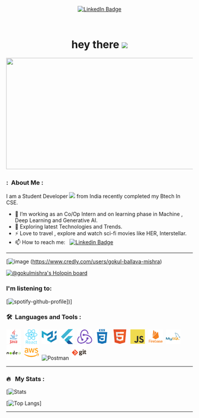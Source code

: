 
<p align="center">
<a href="https://www.linkedin.com/in/gokulbm/"><img src="https://img.shields.io/badge/LinkedIn-blue?style=for-the-badge&logo=linkedin&logoColor=white" alt="LinkedIn Badge"></a>
</p>
<p align="center"><img src="https://komarev.com/ghpvc/?username=gokulbm&style=flat-square&color=blue" alt=""></p>

<h1 align="center">hey there <img src="https://media.giphy.com/media/hvRJCLFzcasrR4ia7z/giphy.gif" width="40"></h1>

<p align="center"><img src="https://media.giphy.com/media/dWesBcTLavkZuG35MI/giphy.gif" width="600" height="300"  /></p>

### : &nbsp;About Me :

I am a Student Developer <img src="https://media.giphy.com/media/WUlplcMpOCEmTGBtBW/giphy.gif" width="30"> from India recently completed my Btech In CSE.

- 🔭 I’m working as an Co/Op Intern and on learning phase in Machine , Deep Learning and Generative AI.
- 🌱 Exploring latest Technologies and Trends.
- ⚡ Love to travel , explore and watch sci-fi movies like HER, Interstellar.
- 📫 How to reach me: &nbsp; [![Linkedin Badge](https://img.shields.io/badge/-gokulbm-blue?style=flat&logo=Linkedin&logoColor=white)](https://www.linkedin.com/in/gokulbm)

---

[![image](https://github.com/Gokulmishra/Gokulmishra/assets/67966130/e43a2dab-53ec-49ab-9341-e0610c008054) (https://www.credly.com/users/gokul-ballava-mishra) 


[![@gokulmishra's Holopin board](https://holopin.me/gokulmishra)](https://holopin.io/@gokulmishra)
### I'm listening to:

[![spotify-github-profile](https://spotify-github-profile.vercel.app/api/view.svg?uid=wi10pkaqvhm2hzejo377bua6w&redirect=true][https://spotify-github-profile.vercel.app/api/view.svg?uid=wi10pkaqvhm2hzejo377bua6w&cover_image=true&theme=default&bar_color=4e93b1&bar_color_cover=false)])]

### 🛠 &nbsp;Languages and Tools :

<p>
<img src="https://github.com/devicons/devicon/blob/master/icons/java/java-original-wordmark.svg" title="Java" alt="Java" width="40" height="40"/>&nbsp;
<img src="https://github.com/devicons/devicon/blob/master/icons/react/react-original-wordmark.svg" title="React" alt="React" width="40" height="40"/>&nbsp;
<img src="https://github.com/devicons/devicon/blob/master/icons/materialui/materialui-original.svg" title="Material UI" alt="Material UI" width="40" height="40"/>&nbsp;
<img src="https://github.com/devicons/devicon/blob/master/icons/flutter/flutter-original.svg" title="Flutter" alt="Flutter" width="40" height="40"/>&nbsp;
<img src="https://github.com/devicons/devicon/blob/master/icons/redux/redux-original.svg" title="Redux" alt="Redux " width="40" height="40"/>&nbsp;
<img src="https://github.com/devicons/devicon/blob/master/icons/css3/css3-plain-wordmark.svg"  title="CSS3" alt="CSS" width="40" height="40"/>&nbsp;
<img src="https://github.com/devicons/devicon/blob/master/icons/html5/html5-original.svg" title="HTML5" alt="HTML" width="40" height="40"/>&nbsp;
<img src="https://github.com/devicons/devicon/blob/master/icons/javascript/javascript-original.svg" title="JavaScript" alt="JavaScript" width="40" height="40"/>&nbsp;
<img src="https://github.com/devicons/devicon/blob/master/icons/firebase/firebase-plain-wordmark.svg" title="Firebase" alt="Firebase" width="40" height="40"/>&nbsp;
<img src="https://github.com/devicons/devicon/blob/master/icons/mysql/mysql-original-wordmark.svg" title="MySQL"  alt="MySQL" width="40" height="40"/>&nbsp;
<img src="https://github.com/devicons/devicon/blob/master/icons/nodejs/nodejs-original-wordmark.svg" title="NodeJS" alt="NodeJS" width="40" height="40"/>&nbsp;
<img src="https://github.com/devicons/devicon/blob/master/icons/amazonwebservices/amazonwebservices-plain-wordmark.svg" title="AWS" alt="AWS" width="40" height="40"/>&nbsp;
<img src="https://www.vectorlogo.zone/logos/getpostman/getpostman-icon.svg" title="Postman"  alt="Postman" width="40" height="40"/>&nbsp;
<img src="https://github.com/devicons/devicon/blob/master/icons/git/git-original-wordmark.svg" title="Git" **alt="Git" width="40" height="40"/>&nbsp;
</p>



---

### 🔥 &nbsp; My Stats :
[![Stats](https://github-readme-stats.vercel.app/api?username=Gokulmishra&show_icons=true&theme=radical)

[![Top Langs](https://github-readme-stats.vercel.app/api/top-langs/?username=Gokulmishra&layout=compact&theme=radical)]

---


